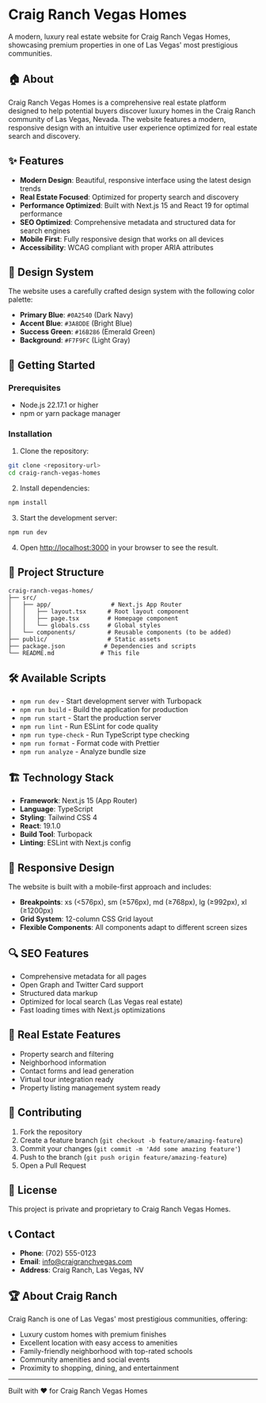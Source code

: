 # Craig Ranch Vegas Homes

A modern, luxury real estate website for Craig Ranch Vegas Homes, showcasing premium properties in one of Las Vegas' most prestigious communities.

## 🏠 About

Craig Ranch Vegas Homes is a comprehensive real estate platform designed to help potential buyers discover luxury homes in the Craig Ranch community of Las Vegas, Nevada. The website features a modern, responsive design with an intuitive user experience optimized for real estate search and discovery.

## ✨ Features

- **Modern Design**: Beautiful, responsive interface using the latest design trends
- **Real Estate Focused**: Optimized for property search and discovery
- **Performance Optimized**: Built with Next.js 15 and React 19 for optimal performance
- **SEO Optimized**: Comprehensive metadata and structured data for search engines
- **Mobile First**: Fully responsive design that works on all devices
- **Accessibility**: WCAG compliant with proper ARIA attributes

## 🎨 Design System

The website uses a carefully crafted design system with the following color palette:

- **Primary Blue**: `#0A2540` (Dark Navy)
- **Accent Blue**: `#3A8DDE` (Bright Blue)
- **Success Green**: `#16B286` (Emerald Green)
- **Background**: `#F7F9FC` (Light Gray)

## 🚀 Getting Started

### Prerequisites

- Node.js 22.17.1 or higher
- npm or yarn package manager

### Installation

1. Clone the repository:
```bash
git clone <repository-url>
cd craig-ranch-vegas-homes
```

2. Install dependencies:
```bash
npm install
```

3. Start the development server:
```bash
npm run dev
```

4. Open [http://localhost:3000](http://localhost:3000) in your browser to see the result.

## 📁 Project Structure

```
craig-ranch-vegas-homes/
├── src/
│   ├── app/                 # Next.js App Router
│   │   ├── layout.tsx      # Root layout component
│   │   ├── page.tsx        # Homepage component
│   │   └── globals.css     # Global styles
│   └── components/         # Reusable components (to be added)
├── public/                 # Static assets
├── package.json           # Dependencies and scripts
└── README.md             # This file
```

## 🛠️ Available Scripts

- `npm run dev` - Start development server with Turbopack
- `npm run build` - Build the application for production
- `npm run start` - Start the production server
- `npm run lint` - Run ESLint for code quality
- `npm run type-check` - Run TypeScript type checking
- `npm run format` - Format code with Prettier
- `npm run analyze` - Analyze bundle size

## 🏗️ Technology Stack

- **Framework**: Next.js 15 (App Router)
- **Language**: TypeScript
- **Styling**: Tailwind CSS 4
- **React**: 19.1.0
- **Build Tool**: Turbopack
- **Linting**: ESLint with Next.js config

## 📱 Responsive Design

The website is built with a mobile-first approach and includes:

- **Breakpoints**: xs (<576px), sm (≥576px), md (≥768px), lg (≥992px), xl (≥1200px)
- **Grid System**: 12-column CSS Grid layout
- **Flexible Components**: All components adapt to different screen sizes

## 🔍 SEO Features

- Comprehensive metadata for all pages
- Open Graph and Twitter Card support
- Structured data markup
- Optimized for local search (Las Vegas real estate)
- Fast loading times with Next.js optimizations

## 🎯 Real Estate Features

- Property search and filtering
- Neighborhood information
- Contact forms and lead generation
- Virtual tour integration ready
- Property listing management system ready

## 🤝 Contributing

1. Fork the repository
2. Create a feature branch (`git checkout -b feature/amazing-feature`)
3. Commit your changes (`git commit -m 'Add some amazing feature'`)
4. Push to the branch (`git push origin feature/amazing-feature`)
5. Open a Pull Request

## 📄 License

This project is private and proprietary to Craig Ranch Vegas Homes.

## 📞 Contact

- **Phone**: (702) 555-0123
- **Email**: info@craigranchvegas.com
- **Address**: Craig Ranch, Las Vegas, NV

## 🏆 About Craig Ranch

Craig Ranch is one of Las Vegas' most prestigious communities, offering:

- Luxury custom homes with premium finishes
- Excellent location with easy access to amenities
- Family-friendly neighborhood with top-rated schools
- Community amenities and social events
- Proximity to shopping, dining, and entertainment

---

Built with ❤️ for Craig Ranch Vegas Homes
